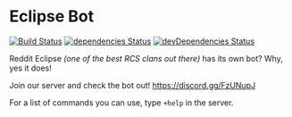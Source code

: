 # Eclipse Bot

[![Build Status](https://travis-ci.com/Luis729/eclipse-bot.svg?branch=ts-restructure)](https://travis-ci.com/Luis729/eclipse-bot)
[![dependencies Status](https://david-dm.org/Luis729/eclipse-bot/ts-restructure/status.svg)](https://david-dm.org/Luis729/eclipse-bot/ts-restructure)
[![devDependencies Status](https://david-dm.org/Luis729/eclipse-bot/ts-restructure/dev-status.svg)](https://david-dm.org/Luis729/eclipse-bot/ts-restructure?type=dev)

Reddit Eclipse *(one of the best RCS clans out there)* has its own bot? Why, yes it does!

Join our server and check the bot out! https://discord.gg/FzUNupJ

For a list of commands you can use, type `+help` in the server.
